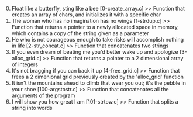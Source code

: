 0. Float like a butterfly, sting like a bee [0-create_array.c] >> Function that creates an array of chars, and initializes it with a specific char
1. The woman who has no imagination has no wings [1-strdup.c] >> Function that returns a pointer to a newly allocated space in memory, which contains a copy of the string given as a parameter
2. He who is not courageous enough to take risks will accomplish nothing in life [2-str_concat.c] >> Function that concatenates two strings
3. If you even dream of beating me you'd better wake up and apologize [3-alloc_grid.c] >> Function that returns a pointer to a 2 dimensional array of integers
4. It's not bragging if you can back it up [4-free_grid.c] >> Function that frees a 2 dimenional grid previously created by the 'alloc_grid' function
5. It isn't the mountains ahead to climb that wear you out; it's the pebble in your shoe [100-argstostr.c] >> Function that concatenates all the arguments of the program
6. I will show you how great I am [101-strtow.c] >> Function that splits a string into words
